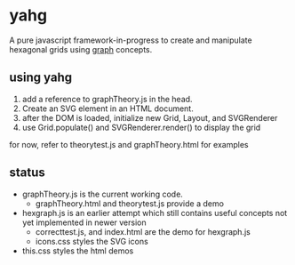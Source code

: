 # yahg
A pure javascript framework-in-progress to create and manipulate hexagonal grids using [graph](https://en.wikipedia.org/wiki/Graph_(discrete_mathematics)) concepts.

## using yahg
1. add a reference to graphTheory.js in the head.
1. Create an SVG element in an HTML document.
1. after the DOM is loaded, initialize new Grid, Layout, and SVGRenderer
1. use Grid.populate() and SVGRenderer.render() to display the grid

for now, refer to theorytest.js and graphTheory.html for examples

## status
* graphTheory.js is the current working code.
  * graphTheory.html and theorytest.js provide a demo
* hexgraph.js is an earlier attempt which still contains useful concepts not yet implemented in newer version
  * correcttest.js, and index.html are the demo for hexgraph.js
  * icons.css styles the SVG icons
* this.css styles the html demos
